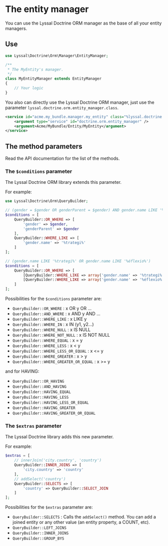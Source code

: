 # The entity manager

You can use the Lyssal Doctrine ORM manager as the base of all your entity managers.


## Use

```php
use Lyssal\Doctrine\Orm\Manager\EntityManager;

/**
 * The MyEntity's manager.
 */
class MyEntityManager extends EntityManager
{
    // Your logic
}
```

You also can directly use the Lyssal Doctrine ORM manager, just use the parameter `lyssal.doctrine.orm.entity_manager.class`.

```xml
<service id="acme.my_bundle.manager.my_entity" class="%lyssal.doctrine.orm.entity_manager.class%">
    <argument type="service" id="doctrine.orm.entity_manager" />
    <argument>Acme/MyBundle/Entity/MyEntity</argument>
</service>
```


## The method parameters

Read the API documentation for the list of the methods.

### The `$conditions` parameter

The Lyssal Doctrine ORM library extends this parameter.

For example:

```php
use Lyssal\Doctrine\Orm\QueryBuilder;

// (gender = $gender OR genderParent = $gender) AND gender.name LIKE '%trategi%'
$conditions = [
    QueryBuilder::OR_WHERE => [
        'gender' => $gender,
        'genderParent' => $gender
    ],
    QueryBuilder::WHERE_LIKE => [
        'gender.name' => '%trategi%'
    ]
];

// (gender.name LIKE '%trategi%' OR gender.name LIKE '%éflexio%')
$conditions = [
    QueryBuilder::OR_WHERE => [
        [QueryBuilder::WHERE_LIKE => array('gender.name' => '%trategi%')],
        [QueryBuilder::WHERE_LIKE => array('gender.name' => '%éflexio%')]
    ]
];
```

Possibilities for the `$conditions` parameter are:

* `QueryBuilder::OR_WHERE` : x OR y OR ...
* `QueryBuilder::AND_WHERE` : x AND y AND ...
* `QueryBuilder::WHERE_LIKE` : x LIKE y
* `QueryBuilder::WHERE_IN` : x IN (y1, y2...)
* `QueryBuilder::WHERE_NULL` : x IS NULL
* `QueryBuilder::WHERE_NOT_NULL` : x IS NOT NULL
* `QueryBuilder::WHERE_EQUAL` : x = y
* `QueryBuilder::WHERE_LESS` : x < y
* `QueryBuilder::WHERE_LESS_OR_EQUAL` : x <= y
* `QueryBuilder::WHERE_GREATER` : x > y
* `QueryBuilder::WHERE_GREATER_OR_EQUAL` : x >= y

and for HAVING:

* `QueryBuilder::OR_HAVING`
* `QueryBuilder::AND_HAVING`
* `QueryBuilder::HAVING_EQUAL`
* `QueryBuilder::HAVING_LESS`
* `QueryBuilder::HAVING_LESS_OR_EQUAL`
* `QueryBuilder::HAVING_GREATER`
* `QueryBuilder::HAVING_GREATER_OR_EQUAL`


### The `$extras` parameter

The Lyssal Doctrine library adds this new parameter.

For example:

```php
$extras = [
    // innerJoin('city.country', 'country')
    QueryBuilder::INNER_JOINS => [
        'city.country' => 'country'
    ],
    // addSelect('country')
    QueryBuilder::SELECTS => [
        'country' => QueryBuilder::SELECT_JOIN
    ]
];
```

Possibilities for the `$extras` parameter are:

* `QueryBuilder::SELECTS` : Calls the `addSelect()` method. You can add a joined entity or any other value (an entity property, a COUNT, etc).
* `QueryBuilder::LEFT_JOINS`
* `QueryBuilder::INNER_JOINS`
* `QueryBuilder::GROUP_BYS`
